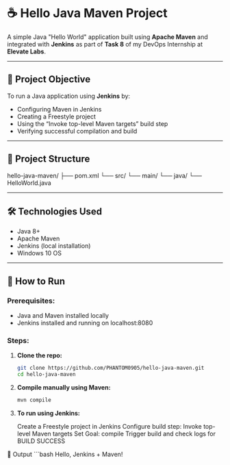 # ☕ Hello Java Maven Project

A simple Java "Hello World" application built using **Apache Maven** and integrated with **Jenkins** as part of **Task 8** of my DevOps Internship at **Elevate Labs**.

---

## 📌 Project Objective

To run a Java application using **Jenkins** by:

- Configuring Maven in Jenkins
- Creating a Freestyle project
- Using the “Invoke top-level Maven targets” build step
- Verifying successful compilation and build

---

## 📂 Project Structure

hello-java-maven/
├── pom.xml
└── src/
└── main/
└── java/
└── HelloWorld.java

---

## 🛠 Technologies Used

- Java 8+
- Apache Maven
- Jenkins (local installation)
- Windows 10 OS

---

## 🚀 How to Run

### Prerequisites:
- Java and Maven installed locally
- Jenkins installed and running on localhost:8080

### Steps:

1. **Clone the repo:**
   ```bash
   git clone https://github.com/PHANTOM0905/hello-java-maven.git
   cd hello-java-maven

2. **Compile manually using Maven:**
    ```bash
    mvn compile

3. **To run using Jenkins:**

    Create a Freestyle project in Jenkins
    Configure build step: Invoke top-level Maven targets
    Set Goal: compile
    Trigger build and check logs for BUILD SUCCESS

📸 Output
    ```bash
    Hello, Jenkins + Maven!
